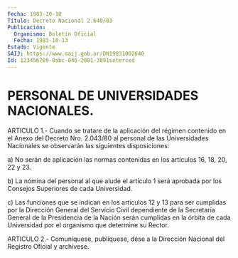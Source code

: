 ```yaml
---
Fecha: 1983-10-10
Título: Decreto Nacional 2.640/83
Publicación:
  Organismo: Boletín Oficial
  Fecha: 1983-10-13
Estado: Vigente
SAIJ: https://www.saij.gob.ar/DN19831002640
Id: 123456789-0abc-046-2001-3891soterced
---
```

# PERSONAL DE UNIVERSIDADES NACIONALES.

<a id="1"></a>
ARTICULO  1.-  Cuando  se  tratare  de  la  aplicación  del régimen contenido en el Anexo del Decreto Nro. 2.043/80 al personal  de las Universidades Nacionales se observarán las siguientes disposiciones:

a)  No  serán  de aplicación las normas contenidas en los artículos 16, 18, 20, 22 y 23.

b) La nómina del  personal al que alude el artículo 1 será aprobada por los Consejos Superiores de cada Universidad.

c) Las funciones que  se  indican en los artículos 12 y 13 para ser cumplidas por la Dirección  General  del Servicio Civil dependiente de  la  Secretaría General de la Presidencia  de  la  Nación  serán cumplidas  en  la  órbita  de cada Universidad por el organismo que determine su Rector.

<a id="2"></a>
ARTICULO  2.- Comuníquese, publíquese, dése a la Dirección Nacional del Registro Oficial y archívese.
